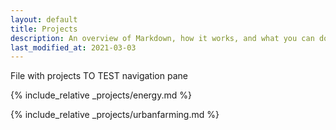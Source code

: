 ```yaml
---
layout: default
title: Projects
description: An overview of Markdown, how it works, and what you can do with it.
last_modified_at: 2021-03-03
---
```



File with projects
TO TEST navigation pane

{% include_relative _projects/energy.md %}

{% include_relative _projects/urbanfarming.md %}

